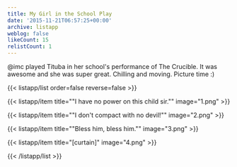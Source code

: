 ```yaml
---
title: My Girl in the School Play
date: '2015-11-21T06:57:25+00:00'
archive: listapp
weblog: false
likeCount: 15
relistCount: 1
---
```


@imc played Tituba in her school's performance of The Crucible. It was awesome and she was super great. Chilling and moving. Picture time :)

<!--more-->

{{< listapp/list order=false reverse=false >}}

   {{< listapp/item title="\"I have no power on this child sir.\""
      image="1.png" >}}

   {{< listapp/item title="\"I don't compact with no devil!\""
      image="2.png" >}}

   {{< listapp/item title="\"Bless him, bless him.\""
      image="3.png" >}}

   {{< listapp/item title="[curtain]"
      image="4.png" >}}

{{< /listapp/list >}}
